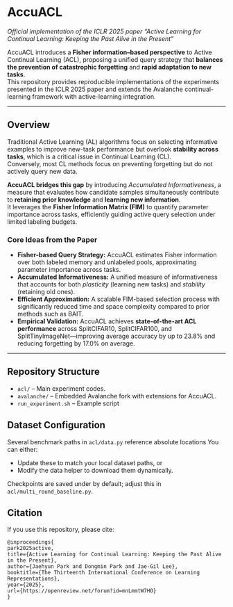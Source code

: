 # AccuACL
*Official implementation of the ICLR 2025 paper “Active Learning for Continual Learning: Keeping the Past Alive in the Present”*

AccuACL introduces a **Fisher information–based perspective** to Active Continual Learning (ACL), proposing a unified query strategy that **balances the prevention of catastrophic forgetting** and **rapid adaptation to new tasks**.  
This repository provides reproducible implementations of the experiments presented in the ICLR 2025 paper and extends the Avalanche continual-learning framework with active-learning integration.

---

## Overview

Traditional Active Learning (AL) algorithms focus on selecting informative examples to improve new-task performance but overlook **stability across tasks**, which is a critical issue in Continual Learning (CL).  
Conversely, most CL methods focus on preventing forgetting but do not actively query new data.

**AccuACL bridges this gap** by introducing *Accumulated Informativeness*, a measure that evaluates how candidate samples simultaneously contribute to **retaining prior knowledge** and **learning new information**.  
It leverages the **Fisher Information Matrix (FIM)** to quantify parameter importance across tasks, efficiently guiding active query selection under limited labeling budgets.

### Core Ideas from the Paper
- **Fisher-based Query Strategy:** AccuACL estimates Fisher information over both labeled memory and unlabeled pools, approximating parameter importance across tasks.  
- **Accumulated Informativeness:** A unified measure of informativeness that accounts for both *plasticity* (learning new tasks) and *stability* (retaining old ones).  
- **Efficient Approximation:** A scalable FIM-based selection process with significantly reduced time and space complexity compared to prior methods such as BAIT.  
- **Empirical Validation:** AccuACL achieves **state-of-the-art ACL performance** across SplitCIFAR10, SplitCIFAR100, and SplitTinyImageNet—improving average accuracy by up to 23.8% and reducing forgetting by 17.0% on average.
---

## Repository Structure

- `acl/` – Main experiment codes.
- `avalanche/` – Embedded Avalanche fork with extensions for AccuACL.
- `run_experiment.sh` – Example script

## Dataset Configuration

Several benchmark paths in `acl/data.py` reference absolute locations 
You can either:
- Update these to match your local dataset paths, or  
- Modify the data helper to download them dynamically.

Checkpoints are saved under by default; adjust this in `acl/multi_round_baseline.py`.

## Citation

If you use this repository, please cite:

```
@inproceedings{
park2025active,
title={Active Learning for Continual Learning: Keeping the Past Alive in the Present},
author={Jaehyun Park and Dongmin Park and Jae-Gil Lee},
booktitle={The Thirteenth International Conference on Learning Representations},
year={2025},
url={https://openreview.net/forum?id=mnLmmtW7HO}
}
```
 
 
 
 
 
 
 
 
 
 
 
 
 
 
 
 
 
 
 
 
 
 
 
 
 
 
 
 
 
 
 
 
 
 
 
 
 
 
 
 
 
 
 
 
 
 
 
 
 
 
 
 
 
 
 
 
 
 
 
 
 
 
 
 
 
 
 
 
 
 
 
 
 
 
 
 
 
 
 
 
 
 
 
 
 
 
 
 
 
 
 
 
 
 
 
 
 
 
 
 
 
 
 
 
 
 
 
 
 
 
 
 
 
 
 
 
 
 
 
 
 
 
 
 
 
 
 
 
 
 
 
 
 
 
 
 
 
 
 
 
 
 
 
 
 
 
 
 
 
 
 
 
 
 
 
 
 
 
 
 
 
 
 
 
 
 
 
 
 
 
 
 
 
 
 
 
 
 
 
 
 
 
 
 
 
 
 
 
 
 
 
 
 
 
 
 
 
 
 
 
 
 
 
 
 
 
 
 
 
 
 
 
 
 
 
 
 
 
 
 
 
 
 
 
 
 
 
 
 
 
 
 
 
 
 
 
 
 
 
 
 
